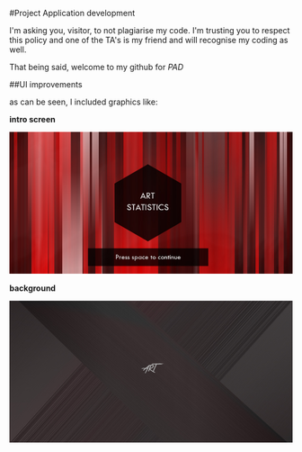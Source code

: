 #Project Application development

I'm asking you, visitor, to not plagiarise my code.
I'm trusting you to respect this policy and one of the TA's is my friend and will recognise my coding as well.

That being said, welcome to my github for *PAD*

##UI improvements

as can be seen, I included graphics like:

**intro screen**

![intro picture](intro.jpg)

**background**

![background picture](bg.jpg)

